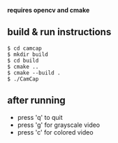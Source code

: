 **requires opencv and cmake**

## build & run instructions
```
$ cd camcap
$ mkdir build
$ cd build
$ cmake ..
$ cmake --build .
$ ./CamCap
```

## after running
- press 'q' to quit
- press 'g' for grayscale video
- press 'c' for colored video
